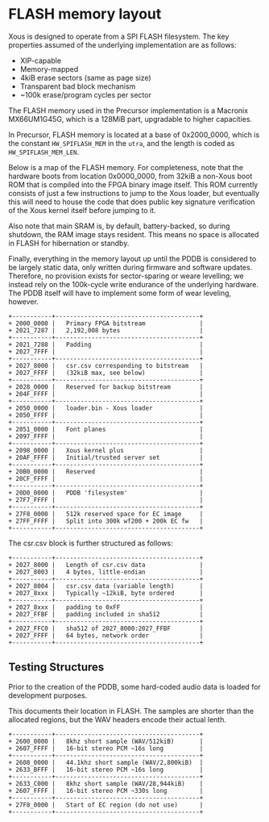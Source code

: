 # FLASH memory layout

Xous is designed to operate from a SPI FLASH filesystem. The key properties assumed of the
underlying implementation are as follows:

- XIP-capable
- Memory-mapped
- 4kiB erase sectors (same as page size)
- Transparent bad block mechanism
- ~100k erase/program cycles per sector

The FLASH memory used in the Precursor implementation is a Macronix MX66UM1G45G, which
is a 128MiB part, upgradable to higher capacities.

In Precursor, FLASH memory is located at a base of 0x2000_0000, which is the constant
`HW_SPIFLASH_MEM` in the `utra`, and the length is coded as `HW_SPIFLASH_MEM_LEN`.

Below is a map of the FLASH memory. For completeness, note that the hardware
boots from location 0x0000_0000, from 32kiB a non-Xous boot ROM that is compiled into
the FPGA binary image itself. This ROM currently consists of just a few instructions
to jump to the Xous loader, but eventually this will need to house the code that does
public key signature verification of the Xous kernel itself before jumping to it.

Also note that main SRAM is, by default, battery-backed, so during shutdown, the RAM
image stays resident. This means no space is allocated in FLASH for hibernation or standby.

Finally, everything in the memory layout up until the PDDB is considered to be largely
static data, only written during firmware and software updates. Therefore, no provision
exists for sector-sparing or weare levelling; we instead rely on the 100k-cycle write
endurance of the underlying hardware. The PDDB itself will have to implement some form
of wear leveling, however.

```
+-----------+----------------------------------------+
+ 2000_0000 |   Primary FPGA bitstream               |
+ 2021_7287 |   2,192,008 bytes                      |
+-----------+----------------------------------------+
+ 2021_7288 |   Padding                              |
+ 2027_7FFF |                                        |
+-----------+----------------------------------------+
+ 2027_8000 |   csr.csv corresponding to bitstream   |
+ 2027_FFFF |   (32kiB max, see below)               |
+-----------+----------------------------------------+
+ 2028_0000 |   Reserved for backup bitstream        |
+ 204F_FFFF |                                        |
+-----------+----------------------------------------+
+ 2050_0000 |   loader.bin - Xous loader             |
+ 2050_FFFF |                                        |
+-----------+----------------------------------------+
+ 2051_0000 |   Font planes                          |
+ 2097_FFFF |                                        |
+-----------+----------------------------------------+
+ 2098_0000 |   Xous kernel plus                     |
+ 20AF_FFFF |   Initial/trusted server set           |
+-----------+----------------------------------------+
+ 20B0_0000 |   Reserved                             |
+ 20CF_FFFF |                                        |
+-----------+----------------------------------------+
+ 20D0_0000 |   PDDB 'filesystem'                    |
+ 27F7_FFFF |                                        |
+-----------+----------------------------------------+
+ 27F8_0000 |   512k reserved space for EC image     |
+ 27FF_FFFF |   Split into 300k wf200 + 200k EC fw   |
+-----------+----------------------------------------+

```

The csr.csv block is further structured as follows:

```
+-----------+----------------------------------------+
+ 2027_8000 |   Length of csr.csv data               |
+ 2027_8003 |   4 bytes, little-endian               |
+-----------+----------------------------------------+
+ 2027_8004 |   csr.csv data (variable length)       |
+ 2027_8xxx |   Typically ~12kiB, byte ordered       |
+-----------+----------------------------------------+
+ 2027_8xxx |   padding to 0xFF                      |
+ 2027_FFBF |   padding included in sha512           |
+-----------+----------------------------------------+
+ 2027_FFC0 |   sha512 of 2027_8000:2027_FFBF        |
+ 2027_FFFF |   64 bytes, network order              |
+-----------+----------------------------------------+
```

## Testing Structures

Prior to the creation of the PDDB, some hard-coded audio data is loaded for development purposes.

This documents their location in FLASH. The samples are shorter than the allocated regions, but the WAV headers encode their actual lenth.

```
+-----------+----------------------------------------+
+ 2600_0000 |   8khz short sample (WAV/512kiB)       |
+ 2607_FFFF |   16-bit stereo PCM ~16s long          |
+-----------+----------------------------------------+
+ 2608_0000 |   44.1khz short sample (WAV/2,800kiB)  |
+ 2633_BFFF |   16-bit stereo PCM ~16s long          |
+-----------+----------------------------------------+
+ 2633_C000 |   8khz short sample (WAV/28,944kiB)    |
+ 2607_FFFF |   16-bit stereo PCM ~330s long         |
+-----------+----------------------------------------+
+ 27F8_0000 |   Start of EC region (do not use)      |
+-----------+----------------------------------------+
```
